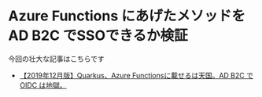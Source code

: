 # Azure Functions にあげたメソッドを AD B2C でSSOできるか検証

今回の壮大な記事はこちらです

- [【2019年12月版】Quarkus、Azure Functionsに載せるは天国。AD B2C で OIDC は地獄。](https://qiita.com/koinori/items/8a2f1a2be0c15c662fe3)